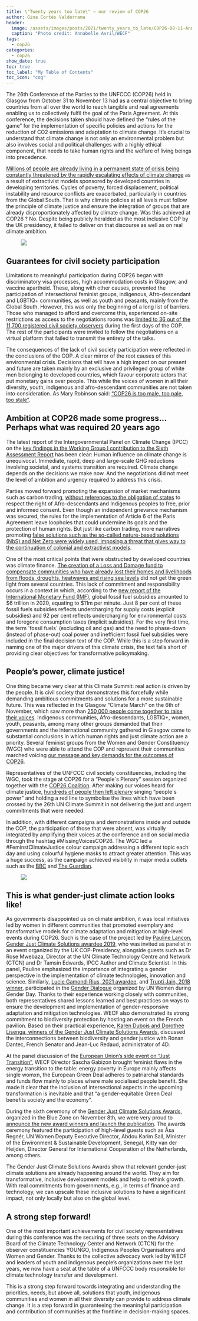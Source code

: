 ```yaml
---
title: \"Twenty years too late\" – our review of COP26
author: Gina Cortés Valderrama
header:
  image: /assets/images/posts/2021/twenty_years_to_late/COP26-08-11-Annabelle-Avril-WECF-9.jpg
  caption: "Photo credit: Annabelle Avril/WECF"
tags:
  - cop26
categories:
  - cop26
show_date: true
toc: true
toc_label: "My Table of Contents"
toc_icon: "cog"
---
```


The 26th Conference of the Parties to the UNFCCC (COP26) held in Glasgow from
October 31 to November 13 had as a central objective to bring countries from all
over the world to reach tangible and real agreements enabling us to collectively
fulfil the goal of the Paris Agreement. At this conference, the decisions taken
should have defined the “rules of the game” for the implementation of specific
policies and actions for the reduction of CO2 emissions and adaptation to
climate change. It’s crucial to understand that climate change is not only an
environmental problem but also involves social and political challenges with a
highly ethical component, that needs to take human rights and the welfare of
living beings into precedence.

[Millions of people are already living in a permanent state of crisis being
constantly threatened by the rapidly escalating effects of climate
change](https://www.rosalux.de/en/dossiers/climate-justice) as a result of
extractivist models sponsored by developed countries in developing territories.
Cycles of poverty, forced displacement, political instability and resource
conflicts are exacerbated, particularly in countries from the Global South. That
is why climate policies at all levels must follow the principle of climate
justice and ensure the integration of groups that are already disproportionately
affected by climate change. Was this achieved at COP26 ? No. Despite being
publicly heralded as the most inclusive COP by the UK presidency, it failed to
deliver on that discourse as well as on real climate ambition.

<figure>
  <a
    href="/assets/images/posts/2021/twenty_years_to_late/COP26-08-11-Annabelle-Avril-WECF-11-1024x683.jpg">
  <img src="/assets/images/posts/2021/twenty_years_to_late/COP26-08-11-Annabelle-Avril-WECF-11-1024x683.jpg">
  </a> 
  <figcaption> 
    
  </figcaption>
</figure>

## Guarantees for civil society participation

Limitations to meaningful participation during COP26 began with discriminatory
visa processes, high accommodation costs in Glasgow, and vaccine apartheid.
These, along with other causes, prevented the participation of intersectional
feminist groups, indigenous, Afro-descendant and LGBTIQ+ communities, as well as
youth and peasants, mainly from the Global South. However, this was only the
beginning of a long list of barriers. Those who managed to afford and overcome
this, experienced on-site restrictions as access to the negotiations rooms was
[limited to 36 out of the 11,700 registered civil society
observers](https://twitter.com/duycks/status/1455517184529215490) during the
first days of the COP. The rest of the participants were invited to follow the
negotiations on a virtual platform that failed to transmit the entirety of the
talks.

The consequences of the lack of civil society participation were reflected in
the conclusions of the COP. A clear mirror of the root causes of this
environmental crisis. Decisions that will have a high impact on our present and
future are taken mainly by an exclusive and privileged group of white men
belonging to developed countries, which favour corporate actors that put
monetary gains over people. This while the voices of women in all their
diversity, youth, indigenous and afro-descendant communities are not taken into
consideration. As Mary Robinson said: [“COP26 is too male, too pale, too
stale”](https://twitter.com/TheElders/status/1457670249235587074).

## Ambition at COP26 made some progress… Perhaps what was required 20 years ago

The latest report of the Intergovernmental Panel on Climate Change (IPCC) on the
[key findings in the Working Group I contribution to the Sixth Assessment
Report](https://www.ipcc.ch/report/ar6/wg1/) has been clear: Human influence on
climate change is unequivocal. Immediate, rapid, deep and large-scale GHG
reductions involving societal, and systems transition are required. Climate
change depends on the decisions we make now. And the negotiations did not meet
the level of ambition and urgency required to address this crisis.

Parties moved forward promoting the expansion of market mechanisms such as
carbon trading, [without references to the obligation of
states](https://www.amnesty.org/en/wp-content/uploads/2021/11/IOR4049812021ENGLISH-1.pdf)
to respect the right of Afro-descendants and Indigenous peoples to free, prior
and informed consent. Even though an independent grievance mechanism was
secured, the rules for the implementation of Article 6 of the Paris Agreement
leave loopholes that could undermine its goals and the protection of human
rights. But just like carbon trading, more narratives promoting [false solutions
such as the so-called nature-based solutions (NbS) and Net Zero were widely
used, imposing a threat that gives way to the continuation of colonial and
extractivist models](https://www.wecf.org/false_solutions/).

One of the most critical points that were obstructed by developed countries was
climate finance. [The creation of a Loss and Damage fund to compensate
communities who have already lost their homes and livelihoods from floods,
droughts, heatwaves and rising sea
levels](https://www.theguardian.com/environment/2021/nov/16/indigenous-climate-activists-cop26-endangers-native-communities)
did not get the green light from several countries. This lack of commitment and
responsibility occurs in a context in which, according to the [new report of the
International Monetary Fund
(IMF)](https://www.imf.org/en/Publications/WP/Issues/2021/09/23/Still-Not-Getting-Energy-Prices-Right-A-Global-and-Country-Update-of-Fossil-Fuel-Subsidies-466004),
global fossil fuel subsidies amounted to $6 trillion in 2020, equating to $11m
per minute. Just 8 per cent of these fossil fuels subsidies reflects
undercharging for supply costs (explicit subsidies) and 92 per cent reflects
undercharging for environmental costs and foregone consumption taxes (implicit
subsidies). For the very first time, the term ´fossil fuels´ (excluding oil and
gas) and the need to phase-down (instead of phase-out) coal power and
inefficient fossil fuel subsidies were included in the final decision text of
the COP. While this is a step forward in naming one of the major drivers of this
climate crisis, the text falls short of providing clear objectives for
transformative policymaking.

## People’s power, climate justice!

One thing became very clear at this Climate Summit: real action is driven by the
people. It is civil society that demonstrates this forcefully while demanding
ambitious commitments and solutions for a more sustainable future. This was
reflected in the Glasgow “Climate March” on the 6th of November, which saw more
than [250,000 people come together to raise their
voices](https://edition.cnn.com/world/live-news/cop26-summit-2021-protests-11-06-21-intl/index.html).
Indigenous communities, Afro-descendants, LGBTIQ+, women, youth, peasants, among
many other groups demanded that their governments and the international
community gathered in Glasgow come to substantial conclusions in which human
rights and just climate action are a priority. Several feminist groups from the
Women and Gender Constituency (WGC) who were able to attend the COP and
represent their communities marched voicing [our message and key demands for the
outcomes of COP26](https://womengenderclimate.org/wgc-cop26-key-demands/).

Representatives of the UNFCCC civil society constituencies, including the WGC,
took the stage at COP26 for a “People´s Plenary” session organized together with
the [COP26
Coalition](https://cop26coalition.org/peoples-plenary-red-line-parade-and-movement-rally-at-cop26/).
After making our voices heard for climate justice, [hundreds of people then left
plenary](https://www.bbc.com/news/uk-scotland-glasgow-west-59260776) singing
“people´s power” and holding a red line to symbolise the lines which have been
crossed by the 26th UN Climate Summit in not delivering the just and urgent
commitments that were needed.

In addition, with different campaigns and demonstrations inside and outside the
COP, the participation of those that were absent, was virtually integrated by
amplifying their voices at the conference and on social media through the
hashtag #MissingVoicesCOP26. The WGC led a #FeminstClimateJustice colour
campaign addressing a different topic each day and using colourful hygiene masks
to attract greater attention. This was a huge success, as the campaign achieved
visibility in major media outlets such as the
[BBC](https://www.bbc.com/news/live/world-59155537) and [The
Guardian](https://www.theguardian.com/environment/gallery/2021/nov/03/cop26-finance-protest-and-indigenous-voices-in-pictures).

<figure> 
  <a
    href="/assets/images/posts/2021/twenty_years_to_late/COP26-06-11-Annabelle-Avril-WECF-51-1024x683.jpg">
  <img
    src="/assets/images/posts/2021/twenty_years_to_late/COP26-06-11-Annabelle-Avril-WECF-51-1024x683.jpg">
  </a> 
  <figcaption> 
    
  </figcaption>
</figure>

## This is what gender-just climate action looks like!

As governments disappointed us on climate ambition, it was local initiatives led
by women in different communities that promoted exemplary and transformative
models for climate adaptation and mitigation at high-level events during COP26.
Such is the case of the project led by [Pauline Lancon, Gender Just Climate
Solutions awardee
2019](https://www.wecf.org/gender-just-climate-solutions-5th-edition/), who was
invited as panelist in an event organized by the UK COP-Presidency, alongside
guests such as Dr Rose Mwebaza, Director at the UN Climate Technology Centre and
Network (CTCN) and Dr Tamsin Edwards, IPCC Author and Climate Scientist. In this
panel, Pauline emphasized the importance of integrating a gender perspective in
the implementation of climate technologies, innovation and science. Similarly,
[Lucie Gamond-Rius, 2021
awardee](https://www.wecf.org/gender-just-climate-solutions-edition-2021/), and
[Trupti Jain, 2018 winner](https://www.wecf.org/gjcs-2018/), participated in the
[Gender
Dialogue](https://unfccc.int/topics/gender/events-meetings/gender-day-other-events-at-cops/gender-women-at-cop-26#eq-3)
organized by UN Women during Gender Day. Thanks to their experience working
closely with communities, both representatives shared lessons learned and best
practices on ways to ensure the development and implementation of
gender-responsive adaptation and mitigation technologies. WECF also demonstrated
its strong commitment to biodiversity protection by hosting an event on the
French pavilion. Based on their practical experience, [Karen Dubois and Dorothee
Lisenga, winners of the Gender Just Climate Solutions
Awards](https://www.wecf.org/wp-content/uploads/2021/02/GJCS_English_Final-1.pdf),
discussed the interconnections between biodiversity and gender justice with
Ronan Dantec, French Senator and Jean-Luc Redaud, administrator of 4D.

At the panel discussion of the [European Union’s side event on “Just
Transition”](https://www.wecf.org/wecf-at-cop26-eu-side-event-on-just-transition/),
WECF Director Sascha Gabizon brought feminist flaws in the energy transition to
the table: energy poverty in Europe mainly affects single womxn, the European
Green Deal adheres to patriarchal standards and funds flow mainly to places
where male socialised people benefit. She made it clear that the inclusion of
intersectional aspects in the upcoming transformation is inevitable and that “a
gender-equitable Green Deal benefits society and the economy”.

During the sixth ceremony of the [Gender Just Climate Solutions
Awards](https://www.wecf.org/gjcs/), organized in the Blue Zone on November 8th,
we were very proud to [announce the new award winners and launch the
publication](https://www.wecf.org/gender-just-climate-solutions-edition-2021/).
The awards ceremony featured the participation of high-level guests such as Åsa
Regnér, UN Women Deputy Executive Director, Abdou Karim Sall, Minister of the
Environment & Sustainable Development, Senegal, Kitty van der Heijden, Director
General for International Cooperation of the Netherlands, among others.

The Gender Just Climate Solutions Awards show that relevant gender-just climate
solutions are already happening around the world. They aim for transformative,
inclusive development models and help to rethink growth. With real commitments
from governments, e.g., in terms of finance and technology, we can upscale these
inclusive solutions to have a significant impact, not only locally but also on
the global level.

## A strong step forward!

One of the most important achievements for civil society representatives during
this conference was the securing of three seats on the Advisory Board of the
Climate Technology Center and Network (CTCN) for the observer constituencies
YOUNGO, Indigenous Peoples Organisations and Women and Gender. Thanks to the
collective advocacy work led by WECF and leaders of youth and indigenous
people’s organizations over the last years, we now have a seat at the table of a
UNFCCC body responsible for climate technology transfer and development.

This is a strong step forward towards integrating and understanding the
priorities, needs, but above all, solutions that youth, indigenous communities
and women in all their diversity can provide to address climate change. It is a
step forward in guaranteeing the meaningful participation and contribution of
communities at the frontline in decision-making spaces.
